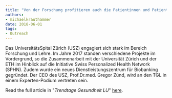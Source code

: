 ```yaml
---
title: "Von der Forschung profitieren auch die Patientinnen und Patienten"
authors: 
- michaelkrauthammer
date: 2018-06-01
tags:
- Outreach
---
```


Das UniversitätsSpital Zürich (USZ) engagiert sich stark im Bereich Forschung und Lehre. Im Jahre 2017 standen verschiedene Projekte im Vordergrund, so die Zusammenarbeit mit der Universität Zürich und der ETH im Hinblick auf die Initiative Swiss Personalized Health Network (SPHN). Zudem wurde ein neues Dienstleistungszentrum für Biobanking gegründet. Der CEO des USZ, Prof.Dr.med. Gregor Zünd, wird an den TGL in einem Experten-Podium vertreten sein.

Read the full article in "*Trendtage Gesundheit LU*" [here](https://www.trendtage-gesundheit.ch/de/images/PDF/Pressespiegel/TGL%202019/Clinicum%2006-18_TGL.pdf). 
